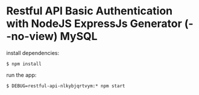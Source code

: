 # Restful API Basic Authentication with NodeJS ExpressJs Generator (--no-view) MySQL

install dependencies:
```
$ npm install
```

run the app:
```
$ DEBUG=restful-api-nlkybjqrtvym:* npm start
```
